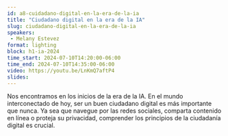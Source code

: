 ```yaml
---
id: a8-cuidadano-digital-en-la-era-de-la-ia
title: "Ciudadano digital en la era de la IA"
slug: ciudadano-digital-en-la-era-de-la-ia
speakers:
 - Melany Estevez
format: lighting
block: h1-ia-2024
time_start: 2024-07-10T14:20:00-06:00
time_end: 2024-07-10T14:35:00-06:00
video: https://youtu.be/LnKmQ7aftP4
slides:
---
```


Nos encontramos en los inicios de la era de la IA. En el mundo interconectado de hoy, ser un buen ciudadano digital es más importante que nunca. Ya sea que navegue por las redes sociales, comparta contenido en línea o proteja su privacidad, comprender los principios de la ciudadanía digital es crucial.
